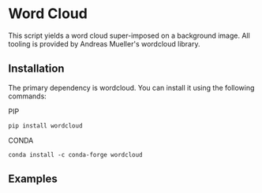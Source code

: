 # Word Cloud

This script yields a word cloud super-imposed on a background image. 
All tooling is provided by Andreas Mueller's wordcloud library. 

## Installation

The primary dependency is wordcloud. You can install it using the following commands:

PIP
```
pip install wordcloud
```

CONDA
```
conda install -c conda-forge wordcloud
```

## Examples




